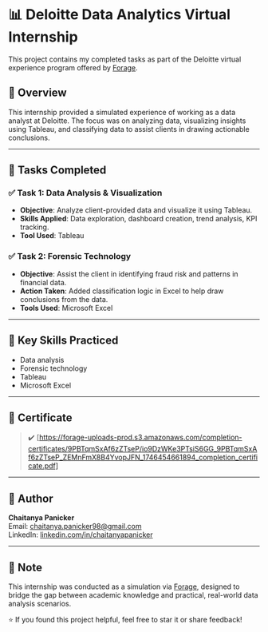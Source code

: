 # 📊 Deloitte Data Analytics Virtual Internship

This project contains my completed tasks as part of the Deloitte virtual experience program offered by [Forage](https://www.theforage.com/).

## 📌 Overview

This internship provided a simulated experience of working as a data analyst at Deloitte. The focus was on analyzing data, visualizing insights using Tableau, and classifying data to assist clients in drawing actionable conclusions.

---

## 💼 Tasks Completed

### ✅ Task 1: Data Analysis & Visualization
- **Objective**: Analyze client-provided data and visualize it using Tableau.
- **Skills Applied**: Data exploration, dashboard creation, trend analysis, KPI tracking.
- **Tool Used**: Tableau

### ✅ Task 2: Forensic Technology
- **Objective**: Assist the client in identifying fraud risk and patterns in financial data.
- **Action Taken**: Added classification logic in Excel to help draw conclusions from the data.
- **Tools Used**: Microsoft Excel

---

## 🧠 Key Skills Practiced

- Data analysis
- Forensic technology
- Tableau
- Microsoft Excel

---

## 🏅 Certificate

> ✔️ [https://forage-uploads-prod.s3.amazonaws.com/completion-certificates/9PBTqmSxAf6zZTseP/io9DzWKe3PTsiS6GG_9PBTqmSxAf6zZTseP_ZEMnFmX8B4YvopJFN_1746454661894_completion_certificate.pdf]

---

## 👤 Author
 
**Chaitanya Panicker**  
Email: [chaitanya.panicker98@gmail.com](mailto:chaitanya.panicker98@gmail.com)  
LinkedIn: [linkedin.com/in/chaitanyapanicker](https://linkedin.com/in/chaitanyapanicker98)

---

## 📌 Note

This internship was conducted as a simulation via [Forage](https://www.theforage.com/), designed to bridge the gap between academic knowledge and practical, real-world data analysis scenarios.


⭐ If you found this project helpful, feel free to star it or share feedback!
